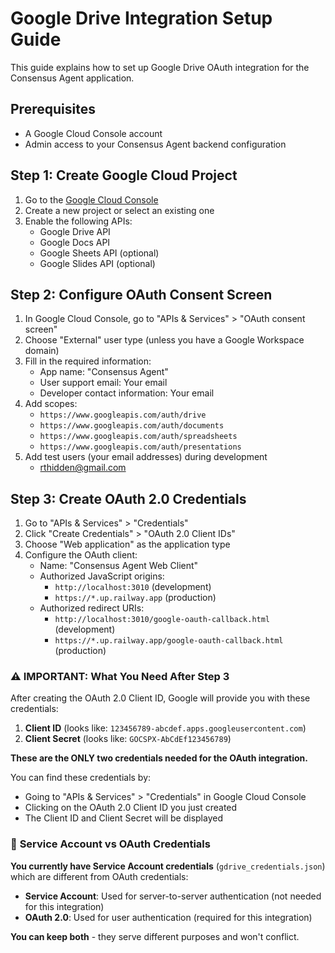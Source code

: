 # Google Drive Integration Setup Guide

This guide explains how to set up Google Drive OAuth integration for the Consensus Agent application.

## Prerequisites

- A Google Cloud Console account
- Admin access to your Consensus Agent backend configuration

## Step 1: Create Google Cloud Project

1. Go to the [Google Cloud Console](https://console.cloud.google.com/)
2. Create a new project or select an existing one
3. Enable the following APIs:
   - Google Drive API
   - Google Docs API
   - Google Sheets API (optional)
   - Google Slides API (optional)

## Step 2: Configure OAuth Consent Screen

1. In Google Cloud Console, go to "APIs & Services" > "OAuth consent screen"
2. Choose "External" user type (unless you have a Google Workspace domain)
3. Fill in the required information:
   - App name: "Consensus Agent"
   - User support email: Your email
   - Developer contact information: Your email
4. Add scopes:
   - `https://www.googleapis.com/auth/drive`
   - `https://www.googleapis.com/auth/documents`
   - `https://www.googleapis.com/auth/spreadsheets`
   - `https://www.googleapis.com/auth/presentations`
5. Add test users (your email addresses) during development
   - <rthidden@gmail.com>

## Step 3: Create OAuth 2.0 Credentials

1. Go to "APIs & Services" > "Credentials"
2. Click "Create Credentials" > "OAuth 2.0 Client IDs"
3. Choose "Web application" as the application type
4. Configure the OAuth client:
   - Name: "Consensus Agent Web Client"
   - Authorized JavaScript origins:
     - `http://localhost:3010` (development)
     - `https://*.up.railway.app` (production)
   - Authorized redirect URIs:
     - `http://localhost:3010/google-oauth-callback.html` (development)
     - `https://*.up.railway.app/google-oauth-callback.html` (production)

### ⚠️ **IMPORTANT: What You Need After Step 3**

After creating the OAuth 2.0 Client ID, Google will provide you with these credentials:

1. **Client ID** (looks like: `123456789-abcdef.apps.googleusercontent.com`)
2. **Client Secret** (looks like: `GOCSPX-AbCdEf123456789`)

**These are the ONLY two credentials needed for the OAuth integration.**

You can find these credentials by:

- Going to "APIs & Services" > "Credentials" in Google Cloud Console
- Clicking on the OAuth 2.0 Client ID you just created
- The Client ID and Client Secret will be displayed

### 📝 **Service Account vs OAuth Credentials**

**You currently have Service Account credentials** (`gdrive_credentials.json`) which are different from OAuth credentials:

- **Service Account**: Used for server-to-server authentication (not needed for this integration)
- **OAuth 2.0**: Used for user authentication (required for this integration)

**You can keep both** - they serve different purposes and won't conflict.